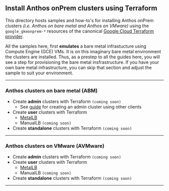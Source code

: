 ## Install Anthos onPrem clusters using Terraform

This directory hosts samples and how-to's for installing Anthos onPrem clusters
_(i.e. Anthos on bare metal and Anthos on VMware)_ using the
`google_gkeonprem-*` resources of the canonical
[Google Cloud Terraform provider](https://registry.terraform.io/providers/hashicorp/google/latest/docs).


All the samples here, first **emulates** a bare metal infrastucture using
Compute Engine (GCE) VMs. It is on this imaginary bare metal environment the
clusters are installed. Thus, as a prestep to all the guides here, you will see
a step for provisioning the bare metal insfrastructure. If you have your own
bare metal infrastructure, you can skip that section and adjust the sample to
suit your environment.

<!--
# TODO: Add links to the Terraform provider once it has been published
-->
---

### Anthos clusters on bare metal (ABM)
- Create **admin** clusters with Terraform `(coming soon)`
   - See [guide](https://cloud.google.com/anthos/clusters/docs/bare-metal/latest/installing/creating-clusters/create-admin-cluster-api) for creating an admin cluster using other clients
- Create **user** clusters with Terraform
  - [MetalLB](./abm_user_cluster_metallb/)
  - ManualLB `(coming soon)`
- Create **standalone** clusters with Terraform `(coming soon)`
---

### Anthos clusters on VMware (AVMware)
- Create **admin** clusters with Terraform `(coming soon)`
- Create **user** clusters with Terraform
  - [MetalLB](./avmw_user_cluster_metallb/)
  - ManualLB `(coming soon)`
- Create **standalone** clusters with Terraform `(coming soon)`

---
